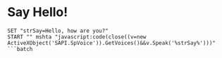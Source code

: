 # Say Hello!
```batch
SET "strSay=Hello, how are you?"
START "" mshta "javascript:code(close((v=new ActiveXObject('SAPI.SpVoice')).GetVoices()&&v.Speak('%strSay%')))"
```batch
